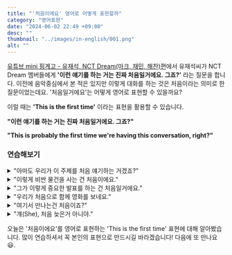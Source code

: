 ```yaml
---
title: "'처음이에요' 영어로 어떻게 표현할까"
category: "영어표현"
date: "2024-06-02 22:49 +09:00"
desc: ""
thumbnail: "../images/in-english/001.png"
alt: ""
---
```


[유튜브 mini 핑계고 - 유재석, NCT Dream(마크, 재민, 해찬)편](https://www.youtube.com/watch?v=nMpn3GMD2Is&t=134s)에서 유재석씨가 NCT Dream 멤버들에게 **'이런 얘기를 하는 거는 진짜 처음일거에요. 그죠?'** 라는 질문을 합니다. 이전에 음악중심에서 본 적은 있지만 이렇게 대화를 하는 것은 처음이라는 의미로 한 질문이었는데요. '처음일거에요'는 어떻게 영어로 표현할 수 있을까요?

이럴 때는 **'This is the first time'** 이라는 표현을 활용할 수 있습니다.

**"이런 얘기를 하는 거는 진짜 처음일거에요. 그죠?"**

**"This is probably the first time we're having this conversation, right?"**

### 연습해보기

<details>
<summary>"아마도 우리가 이 주제를 처음 얘기하는 거겠죠?"</summary>
<span>"This is probably the first time we're talking about this topic, right?"</span>
</details>

<details>
<summary>"이렇게 비싼 물건을 사는 건 처음이에요."</summary>
<span>"This is the first time I'm buying something this expensive."</span>
</details>

<details>
<summary>"그가 이렇게 중요한 발표를 하는 건 처음일거에요."</summary>
<span>"This is probably the first time he's giving such an important presentation."</span>
</details>

<details>
<summary>"우리가 처음으로 함께 영화를 보네요."</summary>
<span>"This is the first time we're watching a movie together."</span>
</details>

<details>
<summary>"여기서 만나는건 처음이죠?"</summary>
<span>"This is probably the first time we're meeting here, right?"</span>
</details>

<details>
<summary>"걔(She), 처음 늦은거 아니야."</summary>
<span>"This isn't the first time she's been late."</span>
</details>

오늘은 '처음이에요'를 영어로 표현하는 'This is the first time' 표현에 대해 알아봤습니다. 많이 연습하셔서 꼭 본인의 표현으로 만드시길 바라겠습니다! 다음에 또 만나요 😃.

